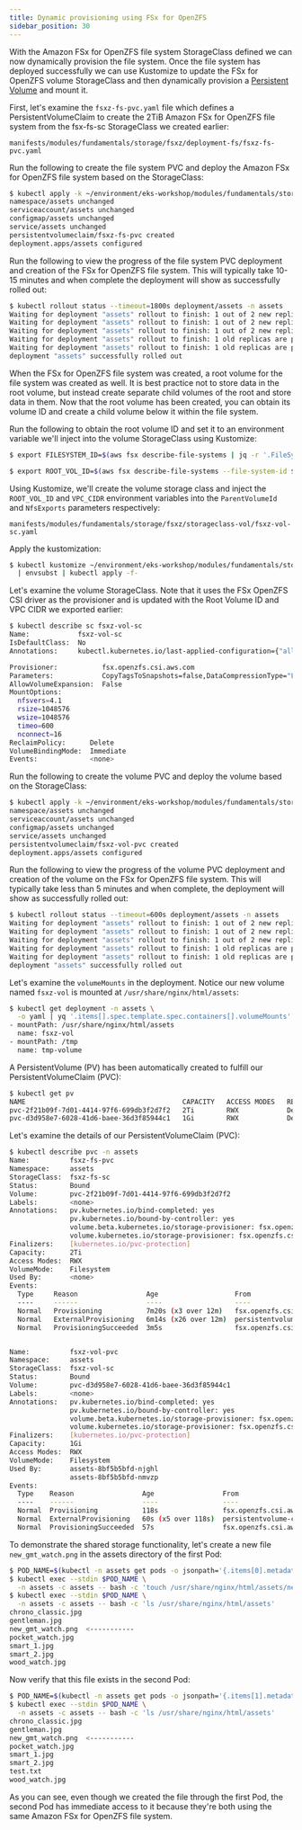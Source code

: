 ```yaml
---
title: Dynamic provisioning using FSx for OpenZFS
sidebar_position: 30
---
```


With the Amazon FSx for OpenZFS file system StorageClass defined we can now dynamically provision the file system.  Once the file system has deployed successfully we can use Kustomize to update the FSx for OpenZFS volume StorageClass and then dynamically provision a [Persistent Volume](https://kubernetes.io/docs/concepts/storage/persistent-volumes/) and mount it.

First, let's examine the `fsxz-fs-pvc.yaml` file which defines a PersistentVolumeClaim to create the 2TiB Amazon FSx for OpenZFS file system from the fsx-fs-sc StorageClass we created earlier:

```file
manifests/modules/fundamentals/storage/fsxz/deployment-fs/fsxz-fs-pvc.yaml
```

Run the following to create the file system PVC and deploy the Amazon FSx for OpenZFS file system based on the StorageClass:

```bash
$ kubectl apply -k ~/environment/eks-workshop/modules/fundamentals/storage/fsxz/deployment-fs
namespace/assets unchanged
serviceaccount/assets unchanged
configmap/assets unchanged
service/assets unchanged
persistentvolumeclaim/fsxz-fs-pvc created
deployment.apps/assets configured
```

Run the following to view the progress of the file system PVC deployment and creation of the FSx for OpenZFS file system.  This will typically take 10-15 minutes and when complete the deployment will show as successfully rolled out:

```bash
$ kubectl rollout status --timeout=1800s deployment/assets -n assets
Waiting for deployment "assets" rollout to finish: 1 out of 2 new replicas have been updated...
Waiting for deployment "assets" rollout to finish: 1 out of 2 new replicas have been updated...
Waiting for deployment "assets" rollout to finish: 1 out of 2 new replicas have been updated...
Waiting for deployment "assets" rollout to finish: 1 old replicas are pending termination...
Waiting for deployment "assets" rollout to finish: 1 old replicas are pending termination...
deployment "assets" successfully rolled out
```

When the FSx for OpenZFS file system was created, a root volume for the file system was created as well.  It is best practice not to store data in the root volume, but instead create separate child volumes of the root and store data in them.  Now that the root volume has been created, you can obtain its volume ID and create a child volume below it within the file system.

Run the following to obtain the root volume ID and set it to an environment variable we'll inject into the volume StorageClass using Kustomize:

```bash
$ export FILESYSTEM_ID=$(aws fsx describe-file-systems | jq -r '.FileSystems[] | select(.Tags[] | select(.Key=="Name" and .Value=="eks-workshop-FSxZ")).FileSystemId')

$ export ROOT_VOL_ID=$(aws fsx describe-file-systems --file-system-id $FILESYSTEM_ID | jq -r '.FileSystems[] | .OpenZFSConfiguration.RootVolumeId')
```

Using Kustomize, we'll create the volume storage class and inject the `ROOT_VOL_ID` and `VPC_CIDR` environment variables into the `ParentVolumeId` and `NfsExports` parameters respectively:

```file
manifests/modules/fundamentals/storage/fsxz/storageclass-vol/fsxz-vol-sc.yaml
```

Apply the kustomization:

```bash
$ kubectl kustomize ~/environment/eks-workshop/modules/fundamentals/storage/fsxz/storageclass-vol \
  | envsubst | kubectl apply -f-
```

Let's examine the volume StorageClass. Note that it uses the FSx OpenZFS CSI driver as the provisioner and is updated with the Root Volume ID and VPC CIDR we exported earlier:

```bash
$ kubectl describe sc fsxz-vol-sc
Name:            fsxz-vol-sc
IsDefaultClass:  No
Annotations:     kubectl.kubernetes.io/last-applied-configuration={"allowVolumeExpansion":false,"apiVersion":"storage.k8s.io/v1","kind":"StorageClass","metadata":{"annotations":{},"name":"fsxz-vol-sc"},"mountOptions":["nfsvers=4.1","rsize=1048576","wsize=1048576","timeo=600","nconnect=16"],"parameters":{"CopyTagsToSnapshots":"false","DataCompressionType":"\"LZ4\"","NfsExports":"[{\"ClientConfigurations\": [{\"Clients\": \"10.42.0.0/16\", \"Options\": [\"rw\",\"crossmnt\",\"no_root_squash\"]}]}]","OptionsOnDeletion":"[\"DELETE_CHILD_VOLUMES_AND_SNAPSHOTS\"]","ParentVolumeId":"\"fsvol-058ef92589ca07bc6\"","ReadOnly":"false","RecordSizeKiB":"128","ResourceType":"volume","Tags":"[{\"Key\": \"Name\", \"Value\": \"data\"}]"},"provisioner":"fsx.openzfs.csi.aws.com","reclaimPolicy":"Delete"}

Provisioner:           fsx.openzfs.csi.aws.com
Parameters:            CopyTagsToSnapshots=false,DataCompressionType="LZ4",NfsExports=[{"ClientConfigurations": [{"Clients": "10.42.0.0/16", "Options": ["rw","crossmnt","no_root_squash"]}]}],OptionsOnDeletion=["DELETE_CHILD_VOLUMES_AND_SNAPSHOTS"],ParentVolumeId="fsvol-058ef92589ca07bc6",ReadOnly=false,RecordSizeKiB=128,ResourceType=volume,Tags=[{"Key": "Name", "Value": "data"}]
AllowVolumeExpansion:  False
MountOptions:
  nfsvers=4.1
  rsize=1048576
  wsize=1048576
  timeo=600
  nconnect=16
ReclaimPolicy:      Delete
VolumeBindingMode:  Immediate
Events:             <none>
```

Run the following to create the volume PVC and deploy the volume based on the StorageClass:

```bash
$ kubectl apply -k ~/environment/eks-workshop/modules/fundamentals/storage/fsxz/deployment-vol
namespace/assets unchanged
serviceaccount/assets unchanged
configmap/assets unchanged
service/assets unchanged
persistentvolumeclaim/fsxz-vol-pvc created
deployment.apps/assets configured
```

Run the following to view the progress of the volume PVC deployment and creation of the volume on the FSx for OpenZFS file system.  This will typically take less than 5 minutes and when complete, the deployment will show as successfully rolled out:

```bash
$ kubectl rollout status --timeout=600s deployment/assets -n assets
Waiting for deployment "assets" rollout to finish: 1 out of 2 new replicas have been updated...
Waiting for deployment "assets" rollout to finish: 1 out of 2 new replicas have been updated...
Waiting for deployment "assets" rollout to finish: 1 out of 2 new replicas have been updated...
Waiting for deployment "assets" rollout to finish: 1 old replicas are pending termination...
Waiting for deployment "assets" rollout to finish: 1 old replicas are pending termination...
deployment "assets" successfully rolled out
```

Let's examine the `volumeMounts` in the deployment. Notice our new volume named `fsxz-vol` is mounted at `/usr/share/nginx/html/assets`:

```bash
$ kubectl get deployment -n assets \
  -o yaml | yq '.items[].spec.template.spec.containers[].volumeMounts'
- mountPath: /usr/share/nginx/html/assets
  name: fsxz-vol
- mountPath: /tmp
  name: tmp-volume
```

A PersistentVolume (PV) has been automatically created to fulfill our PersistentVolumeClaim (PVC):

```bash
$ kubectl get pv
NAME                                       CAPACITY   ACCESS MODES   RECLAIM POLICY   STATUS   CLAIM                 STORAGECLASS   VOLUMEATTRIBUTESCLASS   REASON   AGE
pvc-2f21b09f-7d01-4414-97f6-699db3f2d7f2   2Ti        RWX            Delete           Bound    assets/fsxz-fs-pvc    fsxz-fs-sc     <unset>                          2m40s
pvc-d3d958e7-6028-41d6-baee-36d3f85944c1   1Gi        RWX            Delete           Bound    assets/fsxz-vol-pvc   fsxz-vol-sc    <unset>                          31s
```

Let's examine the details of our PersistentVolumeClaim (PVC):

```bash
$ kubectl describe pvc -n assets
Name:          fsxz-fs-pvc
Namespace:     assets
StorageClass:  fsxz-fs-sc
Status:        Bound
Volume:        pvc-2f21b09f-7d01-4414-97f6-699db3f2d7f2
Labels:        <none>
Annotations:   pv.kubernetes.io/bind-completed: yes
               pv.kubernetes.io/bound-by-controller: yes
               volume.beta.kubernetes.io/storage-provisioner: fsx.openzfs.csi.aws.com
               volume.kubernetes.io/storage-provisioner: fsx.openzfs.csi.aws.com
Finalizers:    [kubernetes.io/pvc-protection]
Capacity:      2Ti
Access Modes:  RWX
VolumeMode:    Filesystem
Used By:       <none>
Events:
  Type     Reason                 Age                   From                                                                                                      Message
  ----     ------                 ----                  ----                                                                                                      -------
  Normal   Provisioning           7m20s (x3 over 12m)   fsx.openzfs.csi.aws.com_fsx-openzfs-csi-controller-6b9cdcddf6-tnckv_2917fbd4-ab3b-4385-8053-e2e1c265d44f  External provisioner is provisioning volume for claim "assets/fsxz-fs-pvc"
  Normal   ExternalProvisioning   6m14s (x26 over 12m)  persistentvolume-controller                                                                               Waiting for a volume to be created either by the external provisioner 'fsx.openzfs.csi.aws.com' or manually by the system administrator. If volume creation is delayed, please verify that the provisioner is running and correctly registered.
  Normal   ProvisioningSucceeded  3m5s                  fsx.openzfs.csi.aws.com_fsx-openzfs-csi-controller-6b9cdcddf6-tnckv_2917fbd4-ab3b-4385-8053-e2e1c265d44f  Successfully provisioned volume pvc-2f21b09f-7d01-4414-97f6-699db3f2d7f2


Name:          fsxz-vol-pvc
Namespace:     assets
StorageClass:  fsxz-vol-sc
Status:        Bound
Volume:        pvc-d3d958e7-6028-41d6-baee-36d3f85944c1
Labels:        <none>
Annotations:   pv.kubernetes.io/bind-completed: yes
               pv.kubernetes.io/bound-by-controller: yes
               volume.beta.kubernetes.io/storage-provisioner: fsx.openzfs.csi.aws.com
               volume.kubernetes.io/storage-provisioner: fsx.openzfs.csi.aws.com
Finalizers:    [kubernetes.io/pvc-protection]
Capacity:      1Gi
Access Modes:  RWX
VolumeMode:    Filesystem
Used By:       assets-8bf5b5bfd-njghl
               assets-8bf5b5bfd-nmvzp
Events:
  Type    Reason                 Age                 From                                                                                                      Message
  ----    ------                 ----                ----                                                                                                      -------
  Normal  Provisioning           118s                fsx.openzfs.csi.aws.com_fsx-openzfs-csi-controller-6b9cdcddf6-tnckv_2917fbd4-ab3b-4385-8053-e2e1c265d44f  External provisioner is provisioning volume for claim "assets/fsxz-vol-pvc"
  Normal  ExternalProvisioning   60s (x5 over 118s)  persistentvolume-controller                                                                               Waiting for a volume to be created either by the external provisioner 'fsx.openzfs.csi.aws.com' or manually by the system administrator. If volume creation is delayed, please verify that the provisioner is running and correctly registered.
  Normal  ProvisioningSucceeded  57s                 fsx.openzfs.csi.aws.com_fsx-openzfs-csi-controller-6b9cdcddf6-tnckv_2917fbd4-ab3b-4385-8053-e2e1c265d44f  Successfully provisioned volume pvc-d3d958e7-6028-41d6-baee-36d3f85944c1
```

To demonstrate the shared storage functionality, let's create a new file `new_gmt_watch.png` in the assets directory of the first Pod:

```bash
$ POD_NAME=$(kubectl -n assets get pods -o jsonpath='{.items[0].metadata.name}')
$ kubectl exec --stdin $POD_NAME \
  -n assets -c assets -- bash -c 'touch /usr/share/nginx/html/assets/new_gmt_watch.png'
$ kubectl exec --stdin $POD_NAME \
  -n assets -c assets -- bash -c 'ls /usr/share/nginx/html/assets'
chrono_classic.jpg
gentleman.jpg
new_gmt_watch.png  <-----------
pocket_watch.jpg
smart_1.jpg
smart_2.jpg
wood_watch.jpg
```

Now verify that this file exists in the second Pod:

```bash
$ POD_NAME=$(kubectl -n assets get pods -o jsonpath='{.items[1].metadata.name}')
$ kubectl exec --stdin $POD_NAME \
  -n assets -c assets -- bash -c 'ls /usr/share/nginx/html/assets'
chrono_classic.jpg
gentleman.jpg
new_gmt_watch.png  <-----------
pocket_watch.jpg
smart_1.jpg
smart_2.jpg
test.txt
wood_watch.jpg
```

As you can see, even though we created the file through the first Pod, the second Pod has immediate access to it because they're both using the same Amazon FSx for OpenZFS file system.
